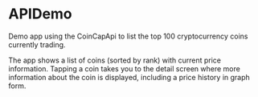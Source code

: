 # APIDemo

Demo app using the CoinCapApi to list the top 100 cryptocurrency coins currently trading.

The app shows a list of coins (sorted by rank) with current price information.  Tapping a coin takes you to the detail screen where more information about the coin is displayed, including a price history in graph form.

